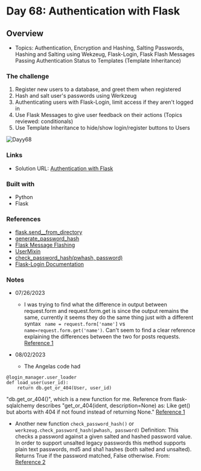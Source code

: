 # Day 68: Authentication with Flask

## Overview

- Topics: Authentication, Encryption and Hashing, Salting Passwords, Hashing and Salting using Wekzeug, Flask-Login, Flask Flash Messages Passing Authentication Status to Templates (Template Inheritance) 

### The challenge

1. Register new users to a database, and greet them when registered
2. Hash and salt user's passwords using Werkzeug
3. Authenticating users with Flask-Login, limit access if they aren't logged in
4. Use Flask Messages to give user feedback on their actions (Topics reviewed: conditionals)
5. Use Template Inheritance to hide/show login/register buttons to Users

 ![Dayy68](https://github.com/Mikerniker/100_Days_of_Python/assets/63586831/59e24e1c-d2e8-407f-8717-4583d9fea95a)


### Links

- Solution URL: [Authentication with Flask](https://github.com/Mikerniker/100_Days_of_Python/tree/main/Day68)

### Built with

- Python
- Flask


### References
- [flask.send__from_directory](https://flask.palletsprojects.com/en/2.3.x/api/#flask.send_from_directory)
- [generate_password_hash](https://werkzeug.palletsprojects.com/en/2.3.x/utils/#module-werkzeug.security)
- [Flask Message Flashing](https://flask.palletsprojects.com/en/2.3.x/patterns/flashing/)
- [UserMixin](https://www.thedigitalcatonline.com/blog/2020/03/27/mixin-classes-in-python/)
- [check_password_hash(pwhash, password)](https://werkzeug.palletsprojects.com/en/2.3.x/utils/#werkzeug.security.check_password_hash)
- [Flask-Login Documentation](https://flask-login.readthedocs.io/en/latest/)

### Notes

- 07/26/2023 
  - I was trying to find what the difference in output between request.form and request.form.get is since the output remains the same,  currently it seems they do the same thing just with a different syntax ``` name = request.form['name']``` vs ```name=request.form.get('name')```. Can't seem to find a clear reference explaining the differences between the two for posts requests. [Reference 1](https://code.luasoftware.com/tutorials/flask/flask-get-request-parameters-get-post-and-json)
- 08/02/2023 

  - The Angelas code had
```
@login_manager.user_loader
def load_user(user_id):
    return db.get_or_404(User, user_id)
```    
 "db.get_or_404()", which is a new function for me. Reference from flask-sqlalchemy describes "get_or_404(ident, description=None) as: Like get() but aborts with 404 if not found instead of returning None." [Reference 1](https://flask-sqlalchemy.palletsprojects.com/en/2.x/api/)

  - Another new function ```check_password_hash()``` or
```werkzeug.check_password_hash(pwhash, password)```
Definition: This checks a password against a given salted and hashed password value. In order to support unsalted legacy passwords this method supports plain text passwords, md5 and sha1 hashes (both salted and unsalted). Returns True if the password matched, False otherwise. From: [Reference 2](https://tedboy.github.io/flask/generated/werkzeug.check_password_hash.html)
